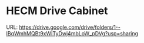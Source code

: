 # HECM Drive Cabinet

URL: https://drive.google.com/drive/folders/1--IBqWmhMQBt9xWITyDwj4mbLoW_pDVg?usp=sharing
